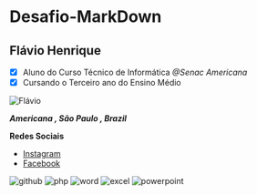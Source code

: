 # Desafio-MarkDown

## Flávio Henrique
- [x] Aluno do Curso Técnico de Informática _@Senac Americana_
- [x] Cursando o Terceiro ano do Ensino Médio 

![Flávio](https://user-images.githubusercontent.com/42159707/62059487-c7e29880-b1f9-11e9-84cf-fc083f8a7644.jpg)

**_Americana , São Paulo , Brazil_** 

**Redes Sociais**
- [Instagram](https://www.instagram.com/flavio_henriquee7/) 
- [Facebook](https://www.facebook.com/flavio.henriqueoliveirasantos)

![github](https://user-images.githubusercontent.com/42096755/61953569-1e976a80-af8d-11e9-8686-59cc046a57b9.png) ![php](https://user-images.githubusercontent.com/42159707/62060185-0e84c280-b1fb-11e9-905b-64862e8959a4.png) ![word](https://user-images.githubusercontent.com/42096755/61957358-80f46900-af95-11e9-8def-21a08b1693d0.png) ![excel](https://user-images.githubusercontent.com/42096755/61957547-e3e60000-af95-11e9-8f95-beb54c66e388.png) ![powerpoint](https://user-images.githubusercontent.com/42096755/61957364-82259600-af95-11e9-9626-ecf01cbc98e6.png)
